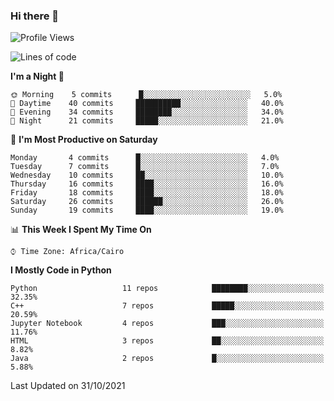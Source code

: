 ### Hi there 👋

<!--
**AMR-KELEG/AMR-KELEG** is a ✨ _special_ ✨ repository because its `README.md` (this file) appears on your GitHub profile.

Here are some ideas to get you started:

- 🔭 I’m currently working on ...
- 🌱 I’m currently learning ...
- 👯 I’m looking to collaborate on ...
- 🤔 I’m looking for help with ...
- 💬 Ask me about ...
- 📫 How to reach me: ...
- 😄 Pronouns: ...
- ⚡ Fun fact: ...
-->

<!--START_SECTION:waka-->
![Profile Views](http://img.shields.io/badge/Profile%20Views-0-blue)

![Lines of code](https://img.shields.io/badge/From%20Hello%20World%20I%27ve%20Written-2.6%20million%20lines%20of%20code-blue)

**I'm a Night 🦉** 

```text
🌞 Morning    5 commits      █░░░░░░░░░░░░░░░░░░░░░░░░   5.0% 
🌆 Daytime    40 commits     ██████████░░░░░░░░░░░░░░░   40.0% 
🌃 Evening    34 commits     ████████░░░░░░░░░░░░░░░░░   34.0% 
🌙 Night      21 commits     █████░░░░░░░░░░░░░░░░░░░░   21.0%

```
📅 **I'm Most Productive on Saturday** 

```text
Monday       4 commits      █░░░░░░░░░░░░░░░░░░░░░░░░   4.0% 
Tuesday      7 commits      █░░░░░░░░░░░░░░░░░░░░░░░░   7.0% 
Wednesday    10 commits     ██░░░░░░░░░░░░░░░░░░░░░░░   10.0% 
Thursday     16 commits     ████░░░░░░░░░░░░░░░░░░░░░   16.0% 
Friday       18 commits     ████░░░░░░░░░░░░░░░░░░░░░   18.0% 
Saturday     26 commits     ██████░░░░░░░░░░░░░░░░░░░   26.0% 
Sunday       19 commits     ████░░░░░░░░░░░░░░░░░░░░░   19.0%

```


📊 **This Week I Spent My Time On** 

```text
⌚︎ Time Zone: Africa/Cairo

```

**I Mostly Code in Python** 

```text
Python                   11 repos            ████████░░░░░░░░░░░░░░░░░   32.35% 
C++                      7 repos             █████░░░░░░░░░░░░░░░░░░░░   20.59% 
Jupyter Notebook         4 repos             ███░░░░░░░░░░░░░░░░░░░░░░   11.76% 
HTML                     3 repos             ██░░░░░░░░░░░░░░░░░░░░░░░   8.82% 
Java                     2 repos             █░░░░░░░░░░░░░░░░░░░░░░░░   5.88%

```



 Last Updated on 31/10/2021
<!--END_SECTION:waka-->
